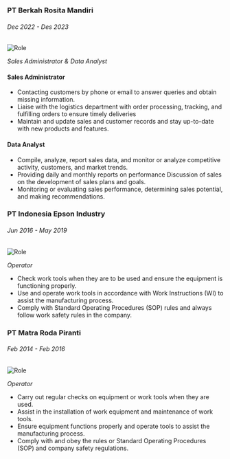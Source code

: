### PT Berkah Rosita Mandiri
<h6> Dec 2022 - Des 2023 </h6>

![Role](https://img.shields.io/badge/Sales_Administrator_&_Data_Analyst-grey)

*Sales Administrator & Data Analyst*

#### Sales Administrator
- Contacting customers by phone or email to answer queries and obtain missing information.
- Liaise with the logistics department with order processing, tracking, and fulfilling orders to ensure timely deliveries
- Maintain and update sales and customer records and stay up-to-date with new products and features.

#### Data Analyst
- Compile, analyze, report sales data, and monitor or analyze competitive activity, customers, and market trends.
- Providing daily and monthly reports on performance Discussion of sales on the development of sales plans and goals.
- Monitoring or evaluating sales performance, determining sales potential, and making recommendations.

### PT Indonesia Epson Industry
<h6> Jun 2016 - May 2019 </h6>

![Role](https://img.shields.io/badge/Operator-grey)

*Operator*

- Check work tools when they are to be used and ensure the equipment is functioning properly.
- Use and operate work tools in accordance with Work Instructions (WI) to assist the manufacturing process.
- Comply with Standard Operating Procedures (SOP) rules and always follow work safety rules in the company.

### PT Matra Roda Piranti
<h6> Feb 2014 - Feb 2016 </h6>

![Role](https://img.shields.io/badge/Operator-grey)

*Operator*

- Carry out regular checks on equipment or work tools when they are used.
- Assist in the installation of work equipment and maintenance of work tools.
- Ensure equipment functions properly and operate tools to assist the manufacturing process.
- Comply with and obey the rules or Standard Operating Procedures (SOP) and company safety regulations.


<!-- [<< ReadMe](/ReadMe.md) | [FMCG Introduction >>](../01_FastMovingCustomerGoods/1.Introduction/Intro.md) -->